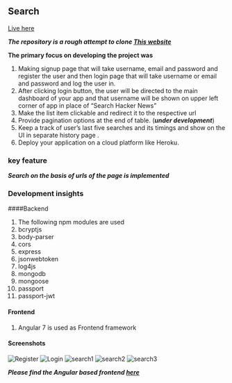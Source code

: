 ## Search

<a href="https://searchh.herokuapp.com/"> Live here</a>

**_The repository is a rough attempt to clone <a href="https://hn.algolia.com"> This website</a>_**

**The primary focus on developing the project was**

1. Making signup page that will take username, email and password and
   register the user and then login page that will take username or email and password
   and log the user in.
1. After clicking login button, the user will be directed to the main
   dashboard of your app and that username will be shown on upper left corner of
   app in place of “Search Hacker News”
1. Make the list item clickable and redirect it to the respective url
1. Provide pagination options at the end of table. (_**under development**_)
1. Keep a track of user’s last five searches and its timings and show on the UI in separate history page .
1. Deploy your application on a cloud platform like Heroku.

### key feature

**_Search on the basis of urls of the page is implemented_**

### Development insights

####Backend

1.  The following npm modules are used
1.  bcryptjs
1.  body-parser
1.  cors
1.  express
1.  jsonwebtoken
1.  log4js
1.  mongodb
1.  mongoose
1.  passport
1.  passport-jwt

#### Frontend

1. Angular 7 is used as Frontend framework

#### Screenshots

![Register](https://user-images.githubusercontent.com/40245628/71148255-34b20a00-2251-11ea-8e5d-8615e523c70b.png)
![Login](https://user-images.githubusercontent.com/40245628/71148260-37acfa80-2251-11ea-813c-364639aa4d99.png)
![search1](https://user-images.githubusercontent.com/40245628/71148262-38de2780-2251-11ea-8b6a-98d6c2e86561.png)
![search2](https://user-images.githubusercontent.com/40245628/71148265-3bd91800-2251-11ea-9478-042cac2d04c4.png)
![search3](https://user-images.githubusercontent.com/40245628/71148267-3da2db80-2251-11ea-9531-cdd2bef0a524.png)

**_Please find the Angular based frontend <a href="https://github.com/Babitabisht/Search_Frontend"> here</a>_**
